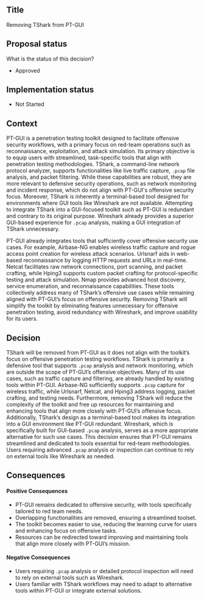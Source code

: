 ## Title

Removing TShark from PT-GUI

## Proposal status

What is the status of this decision?

- Approved

## Implementation status

- Not Started

## Context

PT-GUI is a penetration testing toolkit designed to facilitate offensive security workflows, with a primary focus on red-team operations such as reconnaissance, exploitation, and attack simulation. Its primary objective is to equip users with streamlined, task-specific tools that align with penetration testing methodologies. TShark, a command-line network protocol analyzer, supports functionalities like live traffic capture, `.pcap` file analysis, and packet filtering. While these capabilities are robust, they are more relevant to defensive security operations, such as network monitoring and incident response, which do not align with PT-GUI's offensive security focus. Moreover, TShark is inherently a terminal-based tool designed for environments where GUI tools like Wireshark are not available. Attempting to integrate TShark into a GUI-focused toolkit such as PT-GUI is redundant and contrary to its original purpose. Wireshark already provides a superior GUI-based experience for `.pcap` analysis, making a GUI integration of TShark unnecessary.

PT-GUI already integrates tools that sufficiently cover offensive security use cases. For example, Airbase-NG enables wireless traffic capture and rogue access point creation for wireless attack scenarios. Urlsnarf aids in web-based reconnaissance by logging HTTP requests and URLs in real-time. Netcat facilitates raw network connections, port scanning, and packet crafting, while Hping3 supports custom packet crafting for protocol-specific testing and attack simulation. Nmap provides advanced host discovery, service enumeration, and reconnaissance capabilities. These tools collectively address many of TShark’s offensive use cases while remaining aligned with PT-GUI’s focus on offensive security. Removing TShark will simplify the toolkit by eliminating features unnecessary for offensive penetration testing, avoid redundancy with Wireshark, and improve usability for its users.

## Decision

TShark will be removed from PT-GUI as it does not align with the toolkit’s focus on offensive penetration testing workflows. TShark is primarily a defensive tool that supports `.pcap` analysis and network monitoring, which are outside the scope of PT-GUI’s offensive objectives. Many of its use cases, such as traffic capture and filtering, are already handled by existing tools within PT-GUI. Airbase-NG sufficiently supports `.pcap` capture for wireless traffic, while Urlsnarf, Netcat, and Hping3 address logging, packet crafting, and testing needs. Furthermore, removing TShark will reduce the complexity of the toolkit and free up resources for maintaining and enhancing tools that align more closely with PT-GUI’s offensive focus. Additionally, TShark’s design as a terminal-based tool makes its integration into a GUI environment like PT-GUI redundant. Wireshark, which is specifically built for GUI-based `.pcap` analysis, serves as a more appropriate alternative for such use cases. This decision ensures that PT-GUI remains streamlined and dedicated to tools essential for red-team methodologies. Users requiring advanced `.pcap` analysis or inspection can continue to rely on external tools like Wireshark as needed.

## Consequences

#### **Positive Consequences**

- PT-GUI remains dedicated to offensive security, with tools specifically tailored to red team needs.
- Overlapping functionalities are removed, ensuring a streamlined toolset.
- The toolkit becomes easier to use, reducing the learning curve for users and enhancing focus on offensive tasks.
- Resources can be redirected toward improving and maintaining tools that align more closely with PT-GUI’s mission.

#### **Negative Consequences**

- Users requiring `.pcap` analysis or detailed protocol inspection will need to rely on external tools such as Wireshark.
- Users familiar with TShark workflows may need to adapt to alternative tools within PT-GUI or integrate external solutions.
